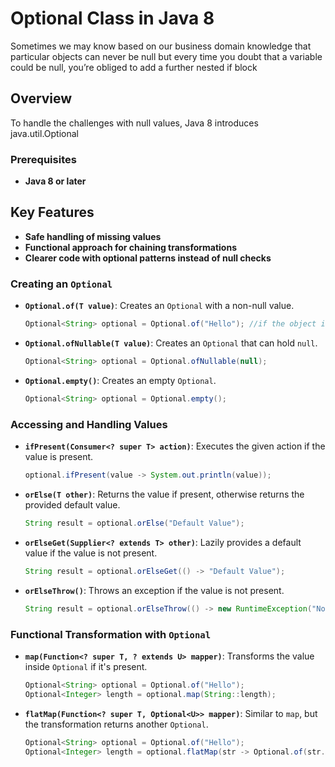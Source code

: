 # Optional Class in Java 8
Sometimes we may know based on our business domain knowledge that particular objects
can never be null but every time you doubt that a variable could be null, you’re obliged to add
a further nested if block

## Overview
To handle the challenges with null values, Java 8 introduces java.util.Optional<T>

### Prerequisites

- **Java 8 or later**

## Key Features
- **Safe handling of missing values**
- **Functional approach for chaining transformations**
- **Clearer code with optional patterns instead of null checks**

### Creating an `Optional`
- **`Optional.of(T value)`**: Creates an `Optional` with a non-null value.
    ```java
    Optional<String> optional = Optional.of("Hello"); //if the object inside the of is null you will get nullPointerException
    ```

- **`Optional.ofNullable(T value)`**: Creates an `Optional` that can hold `null`.
    ```java
    Optional<String> optional = Optional.ofNullable(null);
    ```

- **`Optional.empty()`**: Creates an empty `Optional`.
    ```java
    Optional<String> optional = Optional.empty();
    ```

### Accessing and Handling Values
- **`ifPresent(Consumer<? super T> action)`**: Executes the given action if the value is present.
    ```java
    optional.ifPresent(value -> System.out.println(value));
    ```

- **`orElse(T other)`**: Returns the value if present, otherwise returns the provided default value.
    ```java
    String result = optional.orElse("Default Value");
    ```

- **`orElseGet(Supplier<? extends T> other)`**: Lazily provides a default value if the value is not present.
    ```java
    String result = optional.orElseGet(() -> "Default Value");
    ```

- **`orElseThrow()`**: Throws an exception if the value is not present.
    ```java
    String result = optional.orElseThrow(() -> new RuntimeException("No value found"));
    ```

### Functional Transformation with `Optional`
- **`map(Function<? super T, ? extends U> mapper)`**: Transforms the value inside `Optional` if it's present.
    ```java
    Optional<String> optional = Optional.of("Hello");
    Optional<Integer> length = optional.map(String::length);
    ```

- **`flatMap(Function<? super T, Optional<U>> mapper)`**: Similar to `map`, but the transformation returns another `Optional`.
    ```java
    Optional<String> optional = Optional.of("Hello");
    Optional<Integer> length = optional.flatMap(str -> Optional.of(str.length()));
    ```